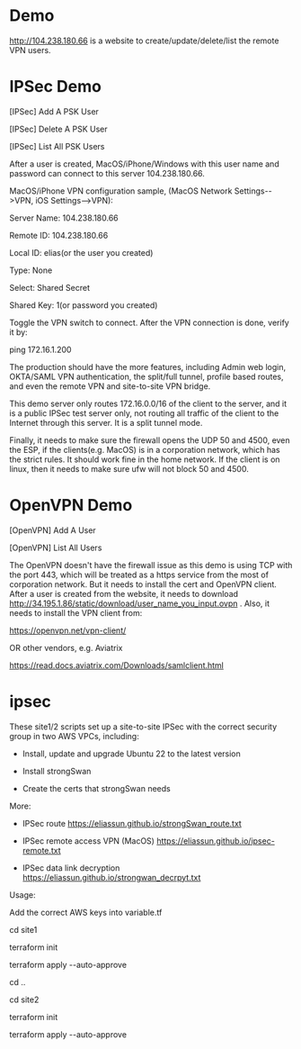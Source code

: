 # Demo

http://104.238.180.66 is a website to create/update/delete/list the remote VPN users.

# IPSec Demo

[IPSec] Add A PSK User

[IPSec] Delete A PSK User

[IPSec] List All PSK Users

After a user is created, MacOS/iPhone/Windows with this user name and password can connect to this server 104.238.180.66.

MacOS/iPhone VPN configuration sample, (MacOS Network Settings-->VPN, iOS Settings-->VPN):

Server Name: 104.238.180.66

Remote ID: 104.238.180.66

Local ID: elias(or the user you created)

Type: None

Select: Shared Secret

Shared Key: 1(or password you created)

Toggle the VPN switch to connect. After the VPN connection is done, verify it by:

ping 172.16.1.200

The production should have the more features, including Admin web login, OKTA/SAML VPN authentication, 
the split/full tunnel, profile based routes, and even the remote VPN and site-to-site VPN bridge.

This demo server only routes 172.16.0.0/16 of the client to the server, and it is a public IPSec test server only, 
not routing all traffic of the client to the Internet through this server. It is a split tunnel mode.

Finally, it needs to make sure the firewall opens the UDP 50 and 4500, even the ESP, 
if the clients(e.g. MacOS) is in a corporation network, which has the strict rules. It should work fine in the
home network. If the client is on linux, then it needs to make sure ufw will not block 50 and 4500.

# OpenVPN Demo

[OpenVPN] Add A User

[OpenVPN] List All Users

The OpenVPN doesn't have the firewall issue as this demo is using TCP with the port 443, 
which will be treated as a https service from the most of corporation network. But it needs
to install the cert and OpenVPN client.
After a user is created from the website, it needs to download http://34.195.1.86/static/download/user_name_you_input.ovpn .
Also, it needs to install the VPN client from:

https://openvpn.net/vpn-client/

OR other vendors, e.g. Aviatrix

https://read.docs.aviatrix.com/Downloads/samlclient.html


# ipsec
These site1/2 scripts set up a site-to-site IPSec with the correct security group in two AWS VPCs, including:

* Install, update and upgrade Ubuntu 22 to the latest version

* Install strongSwan

* Create the certs that strongSwan needs

More:

* IPSec route
https://eliassun.github.io/strongSwan_route.txt 

* IPSec remote access VPN (MacOS)
https://eliassun.github.io/ipsec-remote.txt

* IPSec data link decryption
https://eliassun.github.io/strongwan_decrpyt.txt

Usage:

Add the correct AWS keys into variable.tf

cd site1

terraform init

terraform apply --auto-approve

cd ..

cd site2

terraform init

terraform apply --auto-approve
